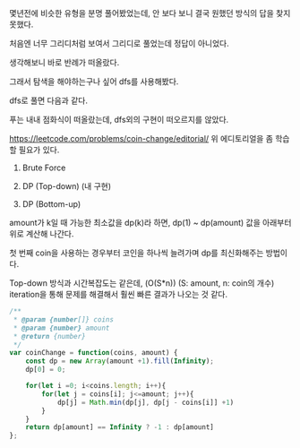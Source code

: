 몇년전에 비슷한 유형을 분명 풀어봤었는데, 안 보다 보니 결국 원했던 방식의 답을 찾지 못했다.

처음엔 너무 그리디처럼 보여서 그리디로 풀었는데 정답이 아니었다.

생각해보니 바로 반례가 떠올랐다.

그래서 탐색을 해야하는구나 싶어 dfs를 사용해봤다.

dfs로 풀면 다음과 같다.

푸는 내내 점화식이 떠올랐는데, dfs외의 구현이 떠오르지를 않았다.

https://leetcode.com/problems/coin-change/editorial/
위 에디토리얼을 좀 학습할 필요가 있다.

1. Brute Force

2. DP (Top-down) (내 구현)

3. DP (Bottom-up)

amount가 k일 때 가능한 최소값을 dp(k)라 하면, dp(1) ~ dp(amount) 값을 아래부터 위로 계산해 나간다.

첫 번째 coin을 사용하는 경우부터 코인을 하나씩 늘려가며 dp를 최신화해주는 방법이다.

Top-down 방식과 시간복잡도는 같은데, (O(S*n)) (S: amount, n: coin의 개수)
iteration을 통해 문제를 해결해서 훨씬 빠른 결과가 나오는 것 같다.

```ts
/**
 * @param {number[]} coins
 * @param {number} amount
 * @return {number}
 */
var coinChange = function(coins, amount) {
    const dp = new Array(amount +1).fill(Infinity);
    dp[0] = 0;

    for(let i =0; i<coins.length; i++){
        for(let j = coins[i]; j<=amount; j++){
            dp[j] = Math.min(dp[j], dp[j - coins[i]] +1)
        }
    }
    return dp[amount] == Infinity ? -1 : dp[amount]
};
```